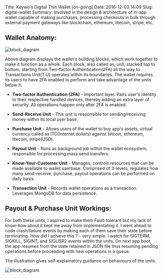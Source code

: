 Title: Keywo's Digital Thin Wallet [on-going]
Date: 2016-12-03 14:09
Slug: digital-wallet
Summary: Involved in the design & architecture of in-app wallet capable of making purchases, processing checkouts in bulk through external payment gateways like blockchain, ethereum, litecoin, stripe, etc.

Wallet Anatomy:
-----------------

![block\_diagram]({attach}../images/diy/wallet_as_a_whole.png)

Above diagram displays the wallet's building blocks, which work together to make it function as a whole.
Each block, also called as, unit, stacked top to bottom, starting from Two-factor Authentication(2FA) all the
way to Transactions Unit(T.U) operates within its boundaries. The wallet requires its users to have 2FA enabled 
to perform and take advantage of the units below it.

* __Two-factor Authentication (2FA)__ - Important layer. Pairs user's identity to their respective handled
devices, thereby adding an extra layer of security. All operations happen only after 2FA is enabled.

* __Send-Receive Unit__ - This unit is responsible for sending/receiving money within its local user base.

* __Purchase Unit__ - Allows users of the wallet to buy app's assets, virtual currency called as ITD(Internet dollars) against bitcoin, ethereum, litecoin, stripe(USD).

* __Payout Unit__ - Runs as background job within the wallet ecosystem, responsible for processing mass send transfers.

* __Know-Your-Customer Unit__ - Manages, controls resources that can be made available to wallet userbase. Comprised of 3-levels, regulates how many send-receive, purchase, payout operations can be performed on daily basis.

* __Transaction Unit__ - Records wallet operations as a transaction. Leverages MongoDB for data persistence.

Payout & Purchase Unit Workings:
----------------------------------

For both these units, I aspired to make them Fault-tolerant but my lack of know-how about it kept me away from
implementating it. I went ahead to code crash/failure events by making each of them save their state before
terminating. How did I achieve this ? - very simple. I watch for SIGTERM, SIGKILL, SIGINT, and SIGUSR2 events
within the units. On next app boot, the app resumes from the state retained in JSON file thus resuming pending
operations before proceeding with new operations in a queue.

The illustration gives self-explainatory guidance on behaviours of the units.

![block\_diagram]({attach}../images/diy/punit.png)

